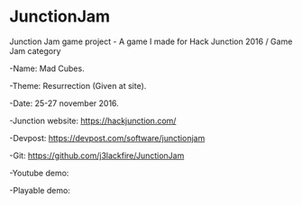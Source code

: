 # JunctionJam

Junction Jam game project - A game I made for Hack Junction 2016 / Game Jam category

-Name: Mad Cubes.

-Theme: Resurrection (Given at site).

-Date: 25-27 november 2016.

-Junction website: https://hackjunction.com/

-Devpost: https://devpost.com/software/junctionjam

-Git: https://github.com/j3lackfire/JunctionJam

-Youtube demo:

-Playable demo:
